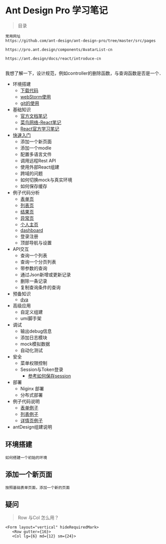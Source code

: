 # Ant Design Pro 学习笔记



> 目录



```
常用网址
https://github.com/ant-design/ant-design-pro/tree/master/src/pages

https://pro.ant.design/components/AvatarList-cn

https://ant.design/docs/react/introduce-cn


```





我想了解一下，设计规范，例如controller的删除函数，与查询函数是否是一个．





* 环境搭建
  * [下载代码](doc/start.md)
  * [webStorm使用](doc/webstorm.md)
  * [git的使用](doc/git.md)
* 基础知识
  * [官方文档笔记](doc/first.md)
  * [菜鸟网络-React笔记](doc/react.md)
  * [React官方学习笔记](doc/react-pro.md)
* [快速入门](doc/first.md)
  * 添加一个新页面
  * 添加一个modle
  * 配置多语言文件
  * 调用远程Rest API
  * 使用外部React组建
  * 跨域的问题
  * 如何切换mock与真实环境
  * 如何保存缓存
* 例子代码分析
  * [表单页](doc/example.md)
  * [列表页](doc/example-list.md)
  * [结果页](doc/example-result.md)
  * [异常页](doc/example-exception.md)
  * [个人主页](doc/example-account.md)
  * [dashboard](./doc/example-dashboard.md)
  * 登录注册
  * 顶部导航与设置
* API交互
  * 查询一个列表
  * 查询一个分页列表
  * 带参数的查询
  * 通过Json新增或更新记录
  * 删除一条记录
  * 复制查询条件的查询
* 预备知识
  * [dva](doc\dva.md)
* 高级应用
  * 自定义组建
  * umi脚手架
* 调试
  * 输出debug信息
  * 添加日志模块
  * mock模拟数据
  * 自动化测试
* 安全
  * 菜单权限控制
  * Session与Token登录
    * [参考如何保存session](https://www.jianshu.com/p/1329a324101d)
* 部署
  * Niginx 部署
  * 分布式部署
* 例子代码说明
  * [表单例子]((doc/example.md))
  * [列表例子](doc/example-list.md)
  * [详情页例子](doc/example-profile.md)
* antDesign组建说明







## 环境搭建

```
如何搭建一个初始的环境
```



## 添加一个新页面

```
按照基础表单页面，添加一个新的页面
```





## 疑问



> Row 与Col 怎么用？



```
<Form layout="vertical" hideRequiredMark>
   <Row gutter={16}>
   <Col lg={6} md={12} sm={24}>
```




